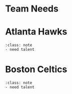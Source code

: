 Team Needs
===

# Atlanta Hawks
```{admonition} Atlanta Hawks
:class: note
- need talent

```

# Boston Celtics
```{admonition} Boston Celtics
:class: note
- need talent

```
